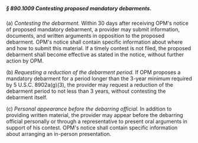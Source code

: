 ##### § 890.1009 Contesting proposed mandatory debarments. #####

(a) *Contesting the debarment.* Within 30 days after receiving OPM's notice of proposed mandatory debarment, a provider may submit information, documents, and written arguments in opposition to the proposed debarment. OPM's notice shall contain specific information about where and how to submit this material. If a timely contest is not filed, the proposed debarment shall become effective as stated in the notice, without further action by OPM.

(b) *Requesting a reduction of the debarment period.* If OPM proposes a mandatory debarment for a period longer than the 3-year minimum required by 5 U.S.C. 8902a(g)(3), the provider may request a reduction of the debarment period to not less than 3 years, without contesting the debarment itself.

(c) *Personal appearance before the debarring official.* In addition to providing written material, the provider may appear before the debarring official personally or through a representative to present oral arguments in support of his contest. OPM's notice shall contain specific information about arranging an in-person presentation.